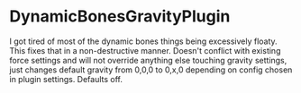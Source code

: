 # DynamicBonesGravityPlugin

I got tired of most of the dynamic bones things being excessively floaty. This fixes that in a non-destructive manner. Doesn't conflict with existing force settings and will not override anything else touching gravity settings, just changes default gravity from 0,0,0 to 0,x,0 depending on config chosen in plugin settings. Defaults off.
